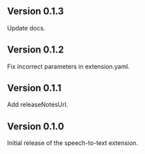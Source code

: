 ## Version 0.1.3

Update docs.

## Version 0.1.2

Fix incorrect parameters in extension.yaml.

## Version 0.1.1

Add releaseNotesUrl.

## Version 0.1.0

Initial release of the speech-to-text extension.
